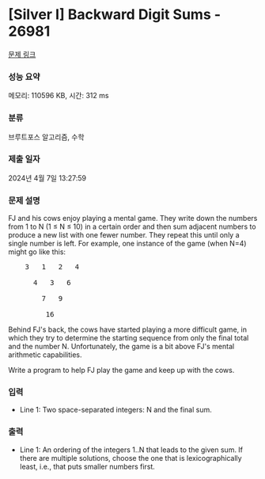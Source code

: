# [Silver I] Backward Digit Sums - 26981 

[문제 링크](https://www.acmicpc.net/problem/26981) 

### 성능 요약

메모리: 110596 KB, 시간: 312 ms

### 분류

브루트포스 알고리즘, 수학

### 제출 일자

2024년 4월 7일 13:27:59

### 문제 설명

<p>FJ and his cows enjoy playing a mental game. They write down the numbers from 1 to N (1 ≤ N ≤ 10) in a certain order and then sum adjacent numbers to produce a new list with one fewer number. They repeat this until only a single number is left. For example, one instance of the game (when N=4) might go like this:</p>

<pre>    3   1   2   4

      4   3   6

        7   9

         16</pre>

<p>Behind FJ's back, the cows have started playing a more difficult game, in which they try to determine the starting sequence from only the final total and the number N. Unfortunately, the game is a bit above FJ's mental arithmetic capabilities.</p>

<p>Write a program to help FJ play the game and keep up with the cows.</p>

### 입력 

 <ul>
	<li>Line 1: Two space-separated integers: N and the final sum.</li>
</ul>

### 출력 

 <ul>
	<li>Line 1: An ordering of the integers 1..N that leads to the given sum. If there are multiple solutions, choose the one that is lexicographically least, i.e., that puts smaller numbers first.</li>
</ul>

